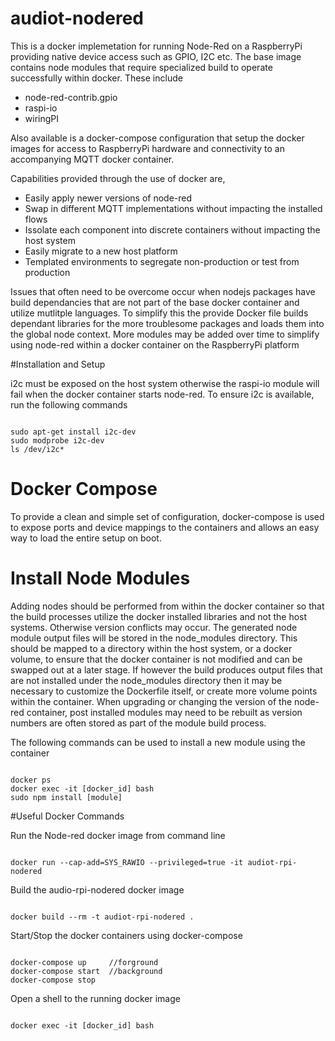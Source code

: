 # audiot-nodered
This is a docker implemetation for running Node-Red on a RaspberryPi providing native device access such as GPIO, I2C etc. The base image contains node modules that require specialized build to operate successfully within docker. These include
  * node-red-contrib.gpio
  * raspi-io
  * wiringPI

Also available is a docker-compose configuration that setup the docker images for access to RaspberryPi hardware and connectivity to an accompanying MQTT docker container. 

Capabilities provided through the use of docker are,
  * Easily apply newer versions of node-red
  * Swap in different MQTT implementations without impacting the installed flows
  * Issolate each component into discrete containers without impacting the host system
  * Easily migrate to a new host platform
  * Templated environments to segregate non-production or test from production

Issues that often need to be overcome occur when nodejs packages have build dependancies that are not part of the base docker container and utilize mutlitple languages. To simplify this the provide Docker file builds dependant libraries for the more troublesome packages and loads them into the global node context. More modules may be added over time to simplify using node-red within a docker container on the RaspberryPi platform  

#Installation and Setup

i2c must be exposed on the host system otherwise the raspi-io module will fail when the docker container starts node-red. To ensure i2c is available, run the following commands  
```Shell

sudo apt-get install i2c-dev
sudo modprobe i2c-dev
ls /dev/i2c*
```

# Docker Compose
To provide a clean and simple set of configuration, docker-compose is used to expose ports and device mappings to the containers and allows an easy way to load the entire setup on boot.

# Install Node Modules
Adding nodes should be performed from within the docker container so that the build processes utilize the docker installed libraries and not the host systems. Otherwise version conflicts may occur. The generated node module output files will be stored in the node_modules directory. This should be mapped to a directory within the host system, or a docker volume, to ensure that the docker container is not modified and can be swapped out at a later stage. If however the build produces output files that are not installed under the node_modules directory then it may be necessary to customize the Dockerfile itself, or create more volume points within the container. 
When upgrading or changing the version of the node-red container, post installed modules may need to be rebuilt as version numbers are often stored as part of the module build process.

The following commands can be used to install a new module using the container
```Shell

docker ps
docker exec -it [docker_id] bash
sudo npm install [module]
```
#Useful Docker Commands

Run the Node-red docker image from command line
```Shell

docker run --cap-add=SYS_RAWIO --privileged=true -it audiot-rpi-nodered
```

Build the audio-rpi-nodered docker image
```Shell

docker build --rm -t audiot-rpi-nodered .
```

Start/Stop the docker containers using docker-compose
```Shell

docker-compose up     //forground
docker-compose start  //background
docker-compose stop
```

Open a shell to the running docker image
```Shell

docker exec -it [docker_id] bash
```


